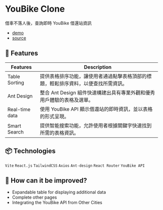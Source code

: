 # YouBike Clone

借車不落人後，查詢即時 YouBike 借還站資訊

- [demo](https://you-bike-clone.vercel.app/)
- [source](https://github.com/jerryhuangyu/YouBikeClone)

## 🦄 Features

| Features       | Description                                                                        |
| -------------- | ---------------------------------------------------------------------------------- |
| Table Sorting  | 提供表格排序功能，讓使用者通過點擊表格頂部的標題，輕鬆排序資料，以便查找所需資訊。 |
| Ant Design     | 整合 Ant Design 組件快速構建出具有專業外觀和優秀用戶體驗的表格及選單。             |
| Real-time data | 使用 YouBike API 顯示借還站的即時資訊，並以表格的形式呈現。                        |
| Smart Search   | 提供智能搜索功能，允許使用者根據關鍵字快速找到所需的表格資訊。                     |

## 📦 Technologies

`Vite` `React.js` `TailwindCSS` `Axios` `Ant-design` `React Router` `YouBike API`

## 💭 How can it be improved?

- Expandable table for displaying additional data
- Complete other pages
- Integrating the YouBike API from Other Cities
